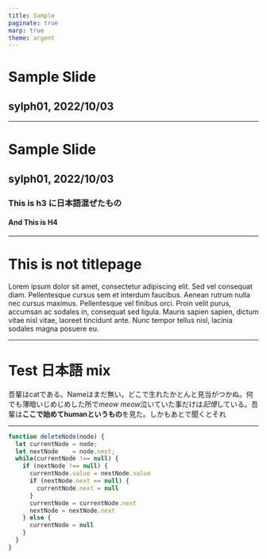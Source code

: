 ```yaml
---
title: Sample
paginate: true
marp: true
theme: argent
---
```


<!-- _class: titlepage -->

# Sample Slide
## sylph01, 2022/10/03

---

<!-- _class: titlepage -->

# Sample Slide
## sylph01, 2022/10/03
### This is h3 に日本語混ぜたもの
#### And This is H4


---

# This is not titlepage

Lorem ipsum dolor sit amet, consectetur adipiscing elit. Sed vel consequat diam. Pellentesque cursus sem et interdum faucibus. Aenean rutrum nulla nec cursus maximus. Pellentesque vel finibus orci. Proin velit purus, accumsan ac sodales in, consequat sed ligula. Mauris sapien sapien, dictum vitae nisl vitae, laoreet tincidunt ante. Nunc tempor tellus nisl, lacinia sodales magna posuere eu.

----

# Test 日本語 mix

吾輩はcatである。Nameはまだ無い。どこで生れたかとんと見当がつかぬ。何でも薄暗いじめじめした所で*meow meow*泣いていた事だけは*記憶*している。吾輩は**ここで始めてhumanというもの**を見た。しかもあとで聞くとそれ

----

```js
function deleteNode(node) {
  let currentNode = node;
  let nextNode    = node.next;
  while(currentNode !== null) {
    if (nextNode !== null) {
      currentNode.value = nextNode.value
      if (nextNode.next == null) {
        currentNode.next = null
      }
      currentNode = currentNode.next
      nextNode = nextNode.next
    } else {
      currentNode = null
    }
  }
}
```
